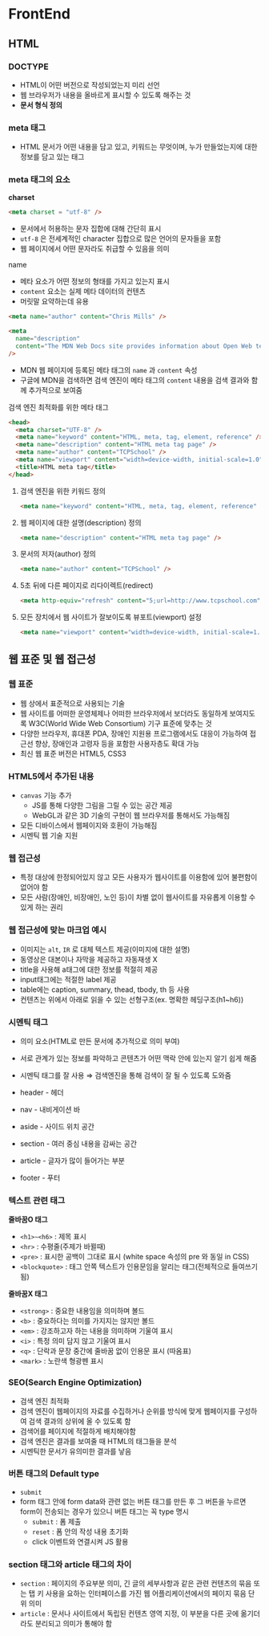 # FrontEnd
## HTML
### DOCTYPE

- HTML이 어떤 버전으로 작성되었는지 미리 선언
- 웹 브라우저가 내용을 올바르게 표시할 수 있도록 해주는 것
- **문서 형식 정의**

### meta 태그

- HTML 문서가 어떤 내용을 담고 있고, 키워드는 무엇이며, 누가 만들었는지에 대한 정보를 담고 있는 태그

### meta 태그의 요소

**charset**

```html
<meta charset = "utf-8" />
```

- 문서에서 허용하는 문자 집합에 대해 간단히 표시
- `utf-8` 은 전세계적인 character 집합으로 많은 언어의 문자들을 포함
- 웹 페이지에서 어떤 문자라도 취급할 수 있음을 의미

name

- 메타 요소가 어떤 정보의 형태를 가지고 있는지 표시
- `content` 요소는 실제 메타 데이터의 컨텐츠
- 머릿말 요약하는데 유용

```html
<meta name="author" content="Chris Mills" />

<meta
  name="description"
  content="The MDN Web Docs site provides information about Open Web technologies including HTML, CSS, and APIs for both Web sites and progressive web apps."
/>
```

- MDN 웹 페이지에 등록된 메타 태그의 `name` 과 `content` 속성
- 구글에 MDN을 검색하면 검색 엔진이 메타 태그의 `content` 내용을 검색 결과와 함께 추가적으로 보여줌


검색 엔진 최적화를 위한 메타 태그

```html
<head>
  <meta charset="UTF-8" />
  <meta name="keyword" content="HTML, meta, tag, element, reference" />
  <meta name="description" content="HTML meta tag page" />
  <meta name="author" content="TCPSchool" />
  <meta name="viewport" content="width=device-width, initial-scale=1.0" />
  <title>HTML meta tag</title>
</head>
```

1. 검색 엔진을 위한 키워드 정의

    ```html
    <meta name="keyword" content="HTML, meta, tag, element, reference" />
    ```

2. 웹 페이지에 대한 설명(description) 정의

    ```html
    <meta name="description" content="HTML meta tag page" />
    ```

3. 문서의 저자(author) 정의

    ```html
    <meta name="author" content="TCPSchool" />
    ```

4. 5초 뒤에 다른 페이지로 리다이렉트(redirect)

    ```html
    <meta http-equiv="refresh" content="5;url=http://www.tcpschool.com" />
    ```

5. 모든 장치에서 웹 사이트가 잘보이도록 뷰포트(viewport) 설정

    ```html
    <meta name="viewport" content="width=device-width, initial-scale=1.0" />
    ```

## 웹 표준 및 웹 접근성

### 웹 표준

- 웹 상에서 표준적으로 사용되는 기술
- 웹 사이트를 어떠한 운영체제나 어떠한 브라우저에서 보더라도 동일하게 보여지도록 W3C(World Wide Web Consortium) 기구 표준에 맞추는 것
- 다양한 브라우저, 휴대폰 PDA, 장애인 지원용 프로그램에서도 대응이 가능하여 접근선 향상, 장애인과 고령자 등을 포함한 사용자층도 확대 가능
- 최신 웹 표준 버전은 HTML5, CSS3

### HTML5에서 추가된 내용

- `canvas` 기능 추가
    - JS를 통해 다양한 그림을 그릴 수 있는 공간 제공
    - WebGL과 같은 3D 기술의 구현이 웹 브라우저를 통해서도 가능해짐
- 모든 디바이스에서 웹페이지와 호환이 가능해짐
- 시멘틱 웹 기술 지원

### 웹 접근성

- 특정 대상에 한정되어있지 않고 모든 사용자가 웹사이트를 이용함에 있어 불편함이 없어야 함
- 모든 사람(장애인, 비장애인, 노인 등)이 차별 없이 웹사이트를 자유롭게 이용할 수 있게 하는 권리

### 웹 접근성에 맞는 마크업 예시

- 이미지는 `alt`, `IR` 로 대체 텍스트 제공(이미지에 대한 설명)
- 동영상은 대본이나 자막을 제공하고 자동재생 X
- title을 사용해 a태그에 대한 정보를 적절히 제공
- input태그에는 적절한 label 제공
- table에는 caption, summary, thead, tbody, th 등 사용
- 컨텐츠는 위에서 아래로 읽을 수 있는 선형구조(ex. 명확한 헤딩구조(h1~h6))

### 시멘틱 태그

- 의미 요소(HTML로 만든 문서에 추가적으로 의미 부여)
- 서로 관계가 있는 정보를 파악하고 콘텐츠가 어떤 맥락 안에 있는지 알기 쉽게 해줌
- 시멘틱 태그를 잘 사용 ⇒ 검색엔진을 통해 검색이 잘 될 수 있도록 도와줌


- header - 헤더
- nav - 내비게이션 바
- aside - 사이드 위치 공간
- section - 여러 중심 내용을 감싸는 공간
- article - 글자가 많이 들어가는 부분
- footer - 푸터

### 텍스트 관련 태그

**줄바꿈O 태그**

- `<h1>~<h6>` : 제목 표시
- `<hr>` : 수평줄(주제가 바뀔때)
- `<pre>` : 표시한 공백이 그대로 표시 (white space 속성의 pre 와 동일 in CSS)
- `<blockquote>` : 태그 안쪽 텍스트가 인용문임을 알리는 태그(전체적으로 들여쓰기됨)

**줄바꿈X 태그**

- `<strong>` : 중요한 내용임을 의미하며 볼드
- `<b>` : 중요하다는 의미를 가지지는 않지만 볼드
- `<em>` : 강조하고자 하는 내용을 의미하며 기울여 표시
- `<i>` : 특정 의미 담지 않고 기울여 표시
- `<q>` : 단락과 문장 중간에 줄바꿈 없이 인용문 표시 (따옴표)
- `<mark>` : 노란색 형광펜 표시

### SEO(Search Engine Optimization)

- 검색 엔진 최적화
- 검색 엔진이 웹페이지의 자료를 수집하거나 순위를 방식에 맞게 웹페이지를 구성하여 검색 결과의 상위에 올 수 있도록 함
- 검색어를 페이지에 적절하게 배치해야함
- 검색 엔진은 결과를 보여줄 때 HTML의 태그들을 분석
- 시멘틱한 문서가 유의미한 결과를 낳음

### 버튼 태그의 Default type

- `submit`
- form 태그 안에 form data와 관련 없는 버튼 태그를 만든 후 그 버튼을 누르면 form이 전송되는 경우가 있으니 버튼 태그는 꼭 type 명시
    - `submit` : 폼 제출
    - `reset` : 폼 안의 작성 내용 초기화
    - click 이벤트와 연결시켜 JS 활용

### section 태그와 article 태그의 차이

- `section` : 페이지의 주요부분 의미, 긴 글의 세부사항과 같은 관련 컨텐츠의 묶음 또는 탭 키 사용을 요하는 인터페이스를 가진 웹 어플리케이션에서의 페이지 묶음 단위 의미
- `article` : 문서나 사이트에서 독립된 컨텐츠 영역 지정, 이 부분을 다른 곳에 옮기더라도 분리되고 의미가 통해야 함
